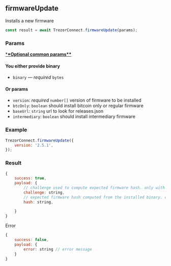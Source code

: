 ## firmwareUpdate

Installs a new firmware

```javascript
const result = await TrezorConnect.firmwareUpdate(params);
```

### Params

[\***\*Optional common params\*\***](commonParams.md)

#### You either provide binary

-   `binary` — _required_ `bytes`

#### Or params

-   `version`: _required_ `number[]` version of firmware to be installed
-   `btcOnly`: `boolean` should install bitcoin only or regular firmware
-   `baseUrl`: `string` url to look for releases.json
-   `intermediary`: `boolean` should install intermediary firmware

### Example

```javascript
TrezorConnect.firmwareUpdate({
    version: '2.5.1',
});
```

### Result

```javascript
{
    success: true,
    payload: {
        // challenge used to compute expected firmware hash. only with firmware 1.11.1 and 2.5.1 or higher
        challenge: string,
        // expected firmware hash computed from the installed binary. only with firmware 1.11.1 and 2.5.1 or higher
        hash: string,

    }
}
```

Error

```javascript
{
    success: false,
    payload: {
        error: string // error message
    }
}
```
